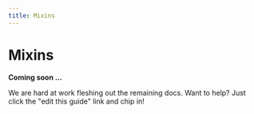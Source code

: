 ```yaml
---
title: Mixins
---
```


# Mixins

**Coming soon ...**

We are hard at work fleshing out the remaining docs. Want to help? Just click
the "edit this guide" link and chip in!
